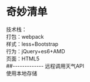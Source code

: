 # 奇妙清单

技术栈：<br>
打包：webpack <br>
样式：less+Bootstrap<br>
行为：jQuery+es6+AMD<br>
页面：HTML5<br>
##-------------
远程调用天气API<br>
使用本地存储<br>
